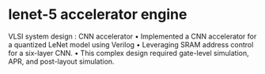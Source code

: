 # lenet-5 accelerator engine
VLSI system design : CNN accelerator
• Implemented a CNN accelerator for a quantized LeNet model using Verilog
• Leveraging SRAM address control for a six-layer CNN.
• This complex design required gate-level simulation, APR, and post-layout simulation.
